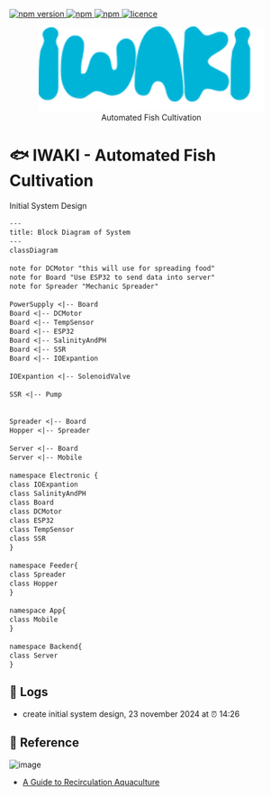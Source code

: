 <p>
  <a href="">
    <img alt="npm version" src="https://badgen.net/github/commits/ahsanu123/iwaki/">
  </a>
  <a href="">
    <img alt="npm" src="https://badgen.net/github/contributors/ahsanu123/iwaki/">
  </a>
  <a href="">
    <img alt="npm" src="https://badgen.net/github/branches/ahsanu123/iwaki/">
  </a>
  <a href="https://github.com/ahsanu123/iwaki/blob/main/LICENSE">
    <img alt="licence" src="https://badgen.net/github/license/ahsanu123/iwaki/">
  </a>
</p>

<p align="center">
  <img src="./doc/iwaki_logo.svg" style="width: 400px;  "/> <br/>
   Automated Fish Cultivation
</p>


# 🐟 IWAKI - Automated Fish Cultivation

Initial System Design 

```mermaid
---
title: Block Diagram of System
---
classDiagram

note for DCMotor "this will use for spreading food"
note for Board "Use ESP32 to send data into server"
note for Spreader "Mechanic Spreader"

PowerSupply <|-- Board 
Board <|-- DCMotor
Board <|-- TempSensor
Board <|-- ESP32
Board <|-- SalinityAndPH
Board <|-- SSR
Board <|-- IOExpantion

IOExpantion <|-- SolenoidValve

SSR <|-- Pump


Spreader <|-- Board
Hopper <|-- Spreader

Server <|-- Board
Server <|-- Mobile

namespace Electronic {
class IOExpantion
class SalinityAndPH
class Board
class DCMotor
class ESP32
class TempSensor
class SSR
}

namespace Feeder{
class Spreader
class Hopper
}

namespace App{
class Mobile
}

namespace Backend{
class Server
}

```

## 🌳 Logs
- create initial system design, 23 november 2024 at ⏰ 14:26

## 🎈 Reference 
![image](https://github.com/user-attachments/assets/c64e82f2-2251-4dd0-a8bc-d3aaa5ec4479)
- [A Guide to Recirculation Aquaculture](https://openknowledge.fao.org/server/api/core/bitstreams/a0297773-095a-4ae7-9a89-5a3bfb48abc7/content)

